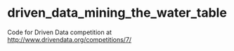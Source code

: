 # driven_data_mining_the_water_table
Code for Driven Data competition at http://www.drivendata.org/competitions/7/
